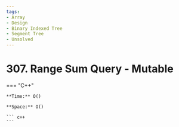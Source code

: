 ```yaml
---
tags:
- Array
- Design
- Binary Indexed Tree
- Segment Tree
- Unsolved
---
```



# 307. Range Sum Query - Mutable

=== "C++"

    **Time:** O()

    **Space:** O()

    ``` c++
    ```